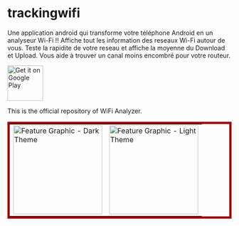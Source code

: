 # trackingwifi
Une application android qui transforme votre téléphone Android en un analyseur Wi-Fi !! Affiche tout les information des reseaux Wi-Fi autour de vous.
Teste la rapidite de votre reseau et affiche la moyenne du Download et Upload. 
Vous aide à trouver un canal moins encombré pour votre routeur.

[<img src="https://play.google.com/intl/en_us/badges/images/generic/en_badge_web_generic.png" alt="Get it on Google Play" height="80">](https://play.google.com/store/apps/details?id=lotfi.habbiche.trackingwifi)

This is the official repository of WiFi Analyzer.
<table  style="border: 5px solid #990000; border-collapse: collapse">
  <tr>
    <td>
      <img src="https://github.com/lotfi1234/trackingwifi/blob/master/screens/118225919_605595910154224_6236665709111818857_n.jpg" alt="Feature Graphic - Dark Theme" height="200">
    </td>
    <td>
   
<img src="https://github.com/lotfi1234/trackingwifi/blob/master/screens/118246526_1036163403482113_1256454268555908546_n.jpg?" alt="Feature Graphic - Light Theme" height="200">
    </td>
    </tr>
  </table>



